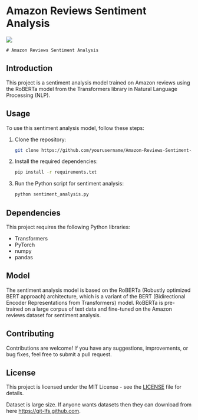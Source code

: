 <!DOCTYPE html>
<html lang="en">
<head>
</head>
<body>
    <h1>Amazon Reviews Sentiment Analysis</h1>
    <img src = 'https://i2.wp.com/thecleverprogrammer.com/wp-content/uploads/2020/06/Untitled-62.png?fit=580%2C326&ssl=1'>
    
    # Amazon Reviews Sentiment Analysis

## Introduction
This project is a sentiment analysis model trained on Amazon reviews using the RoBERTa model from the Transformers library in Natural Language Processing (NLP).

## Usage
To use this sentiment analysis model, follow these steps:
1. Clone the repository:
    ```bash
    git clone https://github.com/yourusername/Amazon-Reviews-Sentiment-Analysis.git
    ```
2. Install the required dependencies:
    ```bash
    pip install -r requirements.txt
    ```
3. Run the Python script for sentiment analysis:
    ```bash
    python sentiment_analysis.py
    ```

## Dependencies
This project requires the following Python libraries:
- Transformers
- PyTorch
- numpy
- pandas
<!-- Add more if necessary -->

## Model
The sentiment analysis model is based on the RoBERTa (Robustly optimized BERT approach) architecture, which is a variant of the BERT (Bidirectional Encoder Representations from Transformers) model. RoBERTa is pre-trained on a large corpus of text data and fine-tuned on the Amazon reviews dataset for sentiment analysis.

## Contributing
Contributions are welcome! If you have any suggestions, improvements, or bug fixes, feel free to submit a pull request.

## License
This project is licensed under the MIT License - see the [LICENSE](LICENSE) file for details.

Dataset is large size. If anyone wants datasets then they can download from here https://git-lfs.github.com.

</body>
</html>
